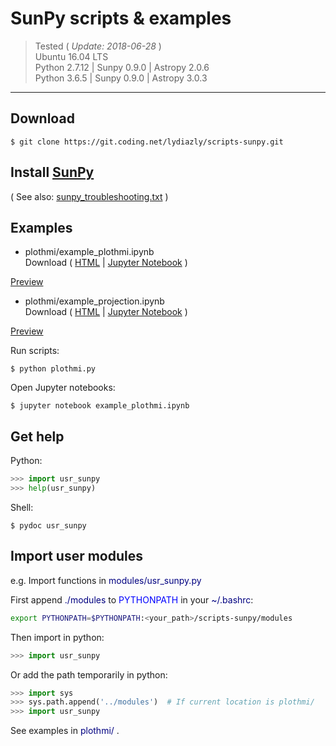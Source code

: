 # SunPy scripts & examples

> Tested ( *Update: 2018-06-28* )<br>
> Ubuntu 16.04 LTS<br>
> Python 2.7.12 | Sunpy 0.9.0 | Astropy 2.0.6<br>
> Python 3.6.5 | Sunpy 0.9.0 | Astropy 3.0.3<br>

---

## Download

    $ git clone https://git.coding.net/lydiazly/scripts-sunpy.git

## Install [SunPy](http://sunpy.org)

( See also: [sunpy_troubleshooting.txt](https://coding.net/u/lydiazly/p/scripts-sunpy/git/blob/master/sunpy_troubleshooting.txt) )

## Examples

* plothmi/example_plothmi.ipynb<br>
Download (
[HTML](https://coding.net/u/lydiazly/p/scripts-sunpy/git/raw/master/plothmi/example_plothmi.html)
|
[Jupyter Notebook](https://coding.net/u/lydiazly/p/scripts-sunpy/git/raw/master/plothmi/example_plothmi.ipynb)
)&ensp;
<a href="http://htmlpreview.github.io/?https://coding.net/u/lydiazly/p/scripts-sunpy/git/raw/master/plothmi/example_plothmi.html" target="_blank">
Preview
</a>

* plothmi/example_projection.ipynb<br>
Download (
[HTML](https://coding.net/u/lydiazly/p/scripts-sunpy/git/raw/master/plothmi/example_projection.html)
|
[Jupyter Notebook](https://coding.net/u/lydiazly/p/scripts-sunpy/git/raw/master/plothmi/example_projection.ipynb)
)&ensp;
<a href="http://htmlpreview.github.io/?https://coding.net/u/lydiazly/p/scripts-sunpy/git/raw/master/plothmi/example_projection.html" target="_blank">
Preview
</a>

Run scripts:

    $ python plothmi.py

Open Jupyter notebooks:

    $ jupyter notebook example_plothmi.ipynb

## Get help

Python:

``` python
>>> import usr_sunpy
>>> help(usr_sunpy)
```

Shell:

    $ pydoc usr_sunpy

## Import user modules

e.g. Import functions in <font color=navy>modules/usr_sunpy.py</font>

First append <font color=navy>./modules</font> to <font color=blue>PYTHONPATH</font> in your <font color=navy>~/.bashrc</font>:

``` sh
export PYTHONPATH=$PYTHONPATH:<your_path>/scripts-sunpy/modules
```

Then import in python:

``` python
>>> import usr_sunpy
```

Or add the path temporarily in python:

``` python
>>> import sys
>>> sys.path.append('../modules')  # If current location is plothmi/
>>> import usr_sunpy
```

See examples in <font color=navy>plothmi/</font> .
